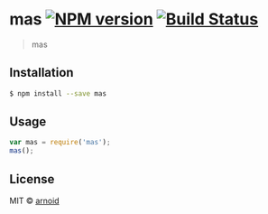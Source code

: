 # mas [![NPM version](https://badge.fury.io/js/mas.svg)](https://npmjs.org/package/mas) [![Build Status](https://travis-ci.org/sergii%20arnaut/mas.svg?branch=master)](https://travis-ci.org/sergii%20arnaut/mas)

> mas

## Installation

```sh
$ npm install --save mas
```

## Usage

```js
var mas = require('mas');
mas();
```

## License

MIT © [arnoid](https://github.com/arnoid)
